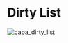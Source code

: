 # Dirty List

![capa_dirty_list](https://github.com/gylmonteiro/carros/assets/49594693/39c4d3b0-a162-429d-920e-9491cb2c2b5d)
